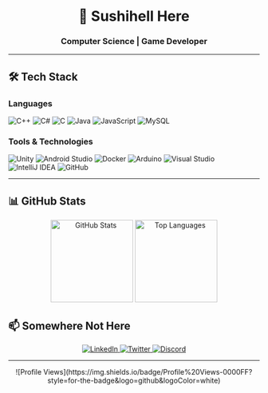 <h1 align="center">👋 Sushihell Here</h1>
<h3 align="center">Computer Science | Game Developer </h3>

---

## 🛠️ Tech Stack
### Languages
![C++](https://img.shields.io/badge/-C++-1E1E1E?style=flat-square&logo=c%2B%2B&logoColor=00599C)
![C#](https://img.shields.io/badge/-C%23-1E1E1E?style=flat-square&logo=c-sharp&logoColor=239120)
![C](https://img.shields.io/badge/-C-1E1E1E?style=flat-square&logo=C&logoColor=000000)
![Java](https://img.shields.io/badge/-Java-1E1E1E?style=flat-square&logo=java&logoColor=ED8B00)
![JavaScript](https://img.shields.io/badge/-JavaScript-1E1E1E?style=flat-square&logo=javascript&logoColor=F7DF1E)
![MySQL](https://img.shields.io/badge/-MySQL-1E1E1E?style=flat-square&logo=mysql&logoColor=4479A1)

### Tools & Technologies
![Unity](https://img.shields.io/badge/-Unity-1E1E1E?style=flat-square&logo=unity&logoColor=ffffff)
![Android Studio](https://img.shields.io/badge/-Android_Studio-1E1E1E?style=flat-square&logo=android&logoColor=3DDC84)
![Docker](https://img.shields.io/badge/-Docker-1E1E1E?style=flat-square&logo=docker&logoColor=2496ED)
![Arduino](https://img.shields.io/badge/-Arduino-1E1E1E?style=flat-square&logo=arduino&logoColor=00979D)
![Visual Studio](https://img.shields.io/badge/-Visual_Studio-1E1E1E?style=flat-square&logo=visual-studio&logoColor=5C2D91)
![IntelliJ IDEA](https://img.shields.io/badge/-IntelliJ_IDEA-1E1E1E?style=flat-square&logo=intellij-idea&logoColor=000000)
![GitHub](https://img.shields.io/badge/-GitHub-1E1E1E?style=flat-square&logo=github&logoColor=181717)

---

## 📊 GitHub Stats

<p align="center">
  <img src="https://github-readme-stats.vercel.app/api?username=sushihell&show_icons=true&theme=dark&hide_border=true" alt="GitHub Stats" height="165" />
  <img src="https://github-readme-stats.vercel.app/api/top-langs/?username=sushihell&layout=compact&theme=dark&hide_border=true" alt="Top Languages" height="165" />
</p>

## 📫 Somewhere Not Here

<p align="center">
  <a href="https://linkedin.com/in/yourprofile" target="_blank">
    <img src="https://img.shields.io/badge/LinkedIn-0077B5?style=for-the-badge&logo=linkedin&logoColor=white" alt="LinkedIn" />
  </a>
  <a href="https://twitter.com/yourhandle" target="_blank">
    <img src="https://img.shields.io/badge/Twitter-1DA1F2?style=for-the-badge&logo=twitter&logoColor=white" alt="Twitter" />
  </a>
  <a href="https://discord.gg/yourinvite" target="_blank">
    <img src="https://img.shields.io/badge/Discord-5865F2?style=for-the-badge&logo=discord&logoColor=white" alt="Discord" />
  </a>
</p>

---

<div align="center">
  ![Profile Views](https://img.shields.io/badge/Profile%20Views-0000FF?style=for-the-badge&logo=github&logoColor=white)
</div>

